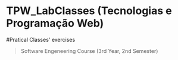 # TPW_LabClasses (Tecnologias e Programação Web)
#Pratical Classes' exercises
> Software Engeneering Course (3rd Year, 2nd Semester)
